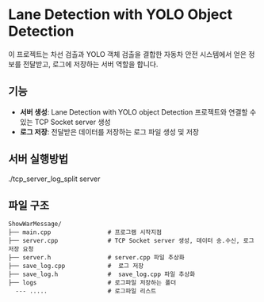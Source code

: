 # Lane Detection with YOLO Object Detection

이 프로젝트는 차선 검출과 YOLO 객체 검출을 결합한 자동차 안전 시스템에서 얻은 정보를 전달받고, 로그에 저장하는 서버 역할을 합니다. 


## 기능

- **서버 생성**: Lane Detection with YOLO object Detection 프로젝트와 연결할 수 있는 TCP Socket server 생성
- **로그 저장**: 전달받은 데이터를 저장하는 로그 파일 생성 및 저장


## 서버 실행방법 
./tcp_server_log_split server


## 파일 구조

```
ShowWarMessage/
├── main.cpp                # 프로그램 시작지점 
├── server.cpp              # TCP Socket server 생성, 데이터 송.수신, 로그저장 요청
├── server.h                # server.cpp 파일 추상화
├── save_log.cpp            #  로그 저장
├── save_log.h              #  save_log.cpp 파일 추상화 
├── logs                    # 로그파일 저장하는 폴더 
  --- .....                 # 로그파일 리스트 



```


